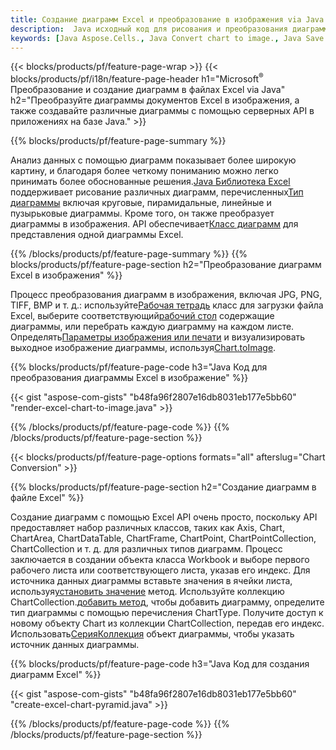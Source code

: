 ```yaml
---
title: Создание диаграмм Excel и преобразование в изображения via Java
description:  Java исходный код для рисования и преобразования диаграмм или диаграмм в Microsoft Excel с использованием библиотеки Java.
keywords: [Java Aspose.Cells., Java Convert chart to image., Java Save chart to image., Java chart to image., create charts in Java., insert charts in Java., manage charts in Java]
---
```

{{< blocks/products/pf/feature-page-wrap >}}
{{< blocks/products/pf/i18n/feature-page-header h1="Microsoft<sup>&reg;</sup> Преобразование и создание диаграмм в файлах Excel via Java" h2="Преобразуйте диаграммы документов Excel в изображения, а также создавайте различные диаграммы с помощью серверных API в приложениях на базе Java." >}}


{{% blocks/products/pf/feature-page-summary %}}

 Анализ данных с помощью диаграмм показывает более широкую картину, и благодаря более четкому пониманию можно легко принимать более обоснованные решения.[Java Библиотека Excel](/cells/ru/java/) поддерживает рисование различных диаграмм, перечисленных[Тип диаграммы](https://reference.aspose.com/cells/java/com.aspose.cells/ChartType) включая круговые, пирамидальные, линейные и пузырьковые диаграммы. Кроме того, он также преобразует диаграммы в изображения. API обеспечивает[Класс диаграмм](https://reference.aspose.com/cells/java/com.aspose.cells/Chart) для представления одной диаграммы Excel.

{{% /blocks/products/pf/feature-page-summary %}}
{{% blocks/products/pf/feature-page-section h2="Преобразование диаграмм Excel в изображения" %}}

 Процесс преобразования диаграмм в изображения, включая JPG, PNG, TIFF, BMP и т. д.: используйте[Рабочая тетрадь](https://reference.aspose.com/java/cells/com.aspose.cells/workbook) класс для загрузки файла Excel, выберите соответствующий[рабочий стол](https://reference.aspose.com/cells/java/com.aspose.cells/worksheet) содержащие диаграммы, или перебрать каждую диаграмму на каждом листе. Определять[Параметры изображения или печати](https://reference.aspose.com/cells/java/com.aspose.cells/ImageOrPrintOptions) и визуализировать выходное изображение диаграммы, используя[Chart.toImage](https://reference.aspose.com/cells/java/com.aspose.cells/chart#toImage(java.io.OutputStream,%20com.aspose.cells.ImageOrPrintOptions)).


{{% blocks/products/pf/feature-page-code h3="Java Код для преобразования диаграммы Excel в изображение" %}}

{{< gist "aspose-com-gists" "b48fa96f2807e16db8031eb177e5bb60" "render-excel-chart-to-image.java" >}}

{{% /blocks/products/pf/feature-page-code %}}
{{% /blocks/products/pf/feature-page-section %}}

{{< blocks/products/pf/feature-page-options formats="all" afterslug="Chart Conversion" >}}


{{% blocks/products/pf/feature-page-section h2="Создание диаграмм в файле Excel" %}}

Создание диаграмм с помощью Excel API очень просто, поскольку API предоставляет набор различных классов, таких как Axis, Chart, ChartArea, ChartDataTable, ChartFrame, ChartPoint, ChartPointCollection, ChartCollection и т. д. для различных типов диаграмм. Процесс заключается в создании объекта класса Workbook и выборе первого рабочего листа или соответствующего листа, указав его индекс. Для источника данных диаграммы вставьте значения в ячейки листа, используя[установить значение](https://reference.aspose.com/cells/java/com.aspose.cells/cell#Value) метод. Используйте коллекцию ChartCollection.[добавить метод](https://reference.aspose.com/cells/java/com.aspose.cells/chartcollection#add(int,%20int,%20int,%20int,%20int) ), чтобы добавить диаграмму, определите тип диаграммы с помощью перечисления ChartType. Получите доступ к новому объекту Chart из коллекции ChartCollection, передав его индекс. Использовать[СерияКоллекция](https://reference.aspose.com/cells/java/com.aspose.cells/SeriesCollection) объект диаграммы, чтобы указать источник данных диаграммы.

{{% blocks/products/pf/feature-page-code h3="Java Код для создания диаграмм Excel" %}}

{{< gist "aspose-com-gists" "b48fa96f2807e16db8031eb177e5bb60" "create-excel-chart-pyramid.java" >}}

{{% /blocks/products/pf/feature-page-code %}}
{{% /blocks/products/pf/feature-page-section %}}
